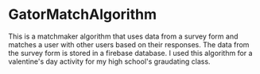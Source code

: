 # GatorMatchAlgorithm
This is a matchmaker algorithm that uses data from a survey form and matches a user with other users based on their responses. The data from the survey form is stored in a firebase database. I used this algorithm for a valentine's day activity for my high school's graudating class.
